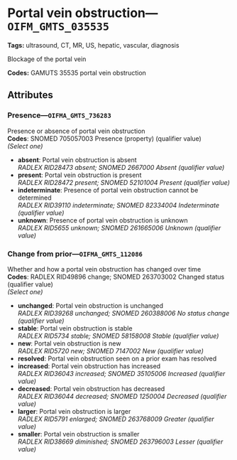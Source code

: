 # Portal vein obstruction—`OIFM_GMTS_035535`

**Tags:** ultrasound, CT, MR, US, hepatic, vascular, diagnosis

Blockage of the portal vein

**Codes:** GAMUTS 35535 portal vein obstruction

## Attributes

### Presence—`OIFMA_GMTS_736283`

Presence or absence of portal vein obstruction  
**Codes**: SNOMED 705057003 Presence (property) (qualifier value)  
*(Select one)*

- **absent**: Portal vein obstruction is absent  
_RADLEX RID28473 absent; SNOMED 2667000 Absent (qualifier value)_
- **present**: Portal vein obstruction is present  
_RADLEX RID28472 present; SNOMED 52101004 Present (qualifier value)_
- **indeterminate**: Presence of portal vein obstruction cannot be determined  
_RADLEX RID39110 indeterminate; SNOMED 82334004 Indeterminate (qualifier value)_
- **unknown**: Presence of portal vein obstruction is unknown  
_RADLEX RID5655 unknown; SNOMED 261665006 Unknown (qualifier value)_

### Change from prior—`OIFMA_GMTS_112086`

Whether and how a portal vein obstruction has changed over time  
**Codes**: RADLEX RID49896 change; SNOMED 263703002 Changed status (qualifier value)  
*(Select one)*

- **unchanged**: Portal vein obstruction is unchanged  
_RADLEX RID39268 unchanged; SNOMED 260388006 No status change (qualifier value)_
- **stable**: Portal vein obstruction is stable  
_RADLEX RID5734 stable; SNOMED 58158008 Stable (qualifier value)_
- **new**: Portal vein obstruction is new  
_RADLEX RID5720 new; SNOMED 7147002 New (qualifier value)_
- **resolved**: Portal vein obstruction seen on a prior exam has resolved  
- **increased**: Portal vein obstruction has increased  
_RADLEX RID36043 increased; SNOMED 35105006 Increased (qualifier value)_
- **decreased**: Portal vein obstruction has decreased  
_RADLEX RID36044 decreased; SNOMED 1250004 Decreased (qualifier value)_
- **larger**: Portal vein obstruction is larger  
_RADLEX RID5791 enlarged; SNOMED 263768009 Greater (qualifier value)_
- **smaller**: Portal vein obstruction is smaller  
_RADLEX RID38669 diminished; SNOMED 263796003 Lesser (qualifier value)_